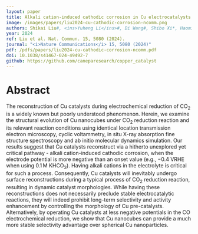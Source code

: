 ```yaml
---
layout: paper
title: Alkali cation-induced cathodic corrosion in Cu electrocatalysts
image: /images/papers/liu2024-cu-cathodic-corrosion-ncomm.png
authors: Shikai Liu#, <ins>Yuheng Li</ins>#, Di Wang#, Shibo Xi*, Haoming Xu, Yulin Wang, Xinzhe Li, Wenjie Zang, Weidong Liu, Mengyao Su, Katherine Yan, Adam C. Nielander, Andrew B. Wong, Jiong Lu, Thomas F. Jaramillo, Lei Wang*, Pieremanuele Canepa*, Qian He*.
year: 2024
ref: Liu et al. Nat. Commun. 15, 5080 (2024).
journal: "<i>Nature Communications</i> 15, 5080 (2024)"
pdf: /pdfs/papers/liu2024-cu-cathodic-corrosion-ncomm.pdf
doi: 10.1038/s41467-024-49492-7
github: https://github.com/caneparesearch/copper_catalyst
---
```


# Abstract

The reconstruction of Cu catalysts during electrochemical reduction of CO<sub>2</sub> is a widely known but poorly understood phenomenon. Herein, we examine the structural evolution of Cu nanocubes under CO<sub>2</sub> reduction reaction and its relevant reaction conditions using identical location transmission electron microscopy, cyclic voltammetry, in situ X-ray absorption fine structure spectroscopy and ab initio molecular dynamics simulation. Our results suggest that Cu catalysts reconstruct via a hitherto unexplored yet critical pathway - alkali cation-induced cathodic corrosion, when the electrode potential is more negative than an onset value (e.g., −0.4 VRHE when using 0.1 M KHCO<sub>3</sub>). Having alkali cations in the electrolyte is critical for such a process. Consequently, Cu catalysts will inevitably undergo surface reconstructions during a typical process of CO<sub>2</sub> reduction reaction, resulting in dynamic catalyst morphologies. While having these reconstructions does not necessarily preclude stable electrocatalytic reactions, they will indeed prohibit long-term selectivity and activity enhancement by controlling the morphology of Cu pre-catalysts. Alternatively, by operating Cu catalysts at less negative potentials in the CO electrochemical reduction, we show that Cu nanocubes can provide a much more stable selectivity advantage over spherical Cu nanoparticles.